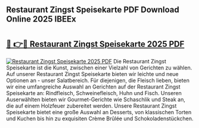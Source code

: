 ## Restaurant Zingst Speisekarte PDF Download Online 2025 IBEEx

# <h2><a href="http://gcbfa9p.nevu.top/?p=Restaurant+Zingst+Speisekarte">🔗 👉🔴 Restaurant Zingst Speisekarte 2025 PDF</a></h2>

[![Restaurant Zingst Speisekarte 2025 PDF](https://i.imgur.com/dBaPXMq.png)](http://gcbfa9p.nevu.top/?p=Restaurant+Zingst+Speisekarte)
Die Restaurant Zingst Speisekarte ist die Kunst, zwischen einer Vielzahl von Gerichten zu wählen. Auf unserer Restaurant Zingst Speisekarte bieten wir leichte und neue Optionen an - unser Salatbereich. Für diejenigen, die Fleisch lieben, bieten wir eine umfangreiche Auswahl an Gerichten auf der Restaurant Zingst Speisekarte an: Rindfleisch, Schweinefleisch, Huhn und Fisch. Unseren Auserwählten bieten wir Gourmet-Gerichte wie Schaschlik und Steak an, die auf einem Holzfeuer zubereitet werden. Unsere Restaurant Zingst Speisekarte bietet eine große Auswahl an Desserts, von klassischen Torten und Kuchen bis hin zu exquisiten Crème Brûlée und Schokoladenstückchen.
